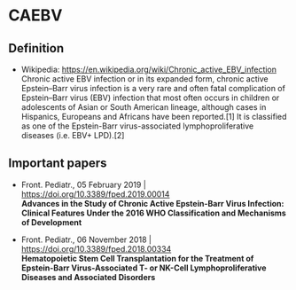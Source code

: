 # CAEBV

## Definition
 
* Wikipedia: https://en.wikipedia.org/wiki/Chronic_active_EBV_infection    
Chronic active EBV infection or in its expanded form, chronic active Epstein–Barr virus infection is a very rare and often fatal complication of Epstein–Barr virus (EBV) infection that most often occurs in children or adolescents of Asian or South American lineage, although cases in Hispanics, Europeans and Africans have been reported.[1] It is classified as one of the Epstein-Barr virus-associated lymphoproliferative diseases (i.e. EBV+ LPD).[2]    


## Important papers

* Front. Pediatr., 05 February 2019 | https://doi.org/10.3389/fped.2019.00014      
**Advances in the Study of Chronic Active Epstein-Barr Virus Infection:     
Clinical Features Under the 2016 WHO Classification and Mechanisms of Development**

* Front. Pediatr., 06 November 2018 | https://doi.org/10.3389/fped.2018.00334     
**Hematopoietic Stem Cell Transplantation for the Treatment of     
Epstein-Barr Virus-Associated T- or NK-Cell Lymphoproliferative Diseases and Associated Disorders**
